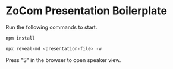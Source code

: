 # ZoCom Presentation Boilerplate

Run the following commands to start.

```bash
npm install

npx reveal-md <presentation-file> -w
```

Press "S" in the browser to open speaker view.
